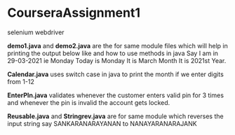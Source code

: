 # CourseraAssignment1

selenium webdriver 



**demo1.java** and **demo2.java** are the for same module files which will help in printing the output below like and how to use methods in java
Say I am in 29-03-2021 ie Monday
Today is Monday It is March Month It is 2021st Year.

**Calendar.java** uses switch case in java to print the month if we enter digits from 1-12


**EnterPIn.java** validates whenever the customer enters valid pin for 3 times and whenever the pin is invalid the account gets locked.



**Reusable.java** and **Stringrev.java** are for same module which reverses the input string say SANKARANARAYANAN to NANAYARANARAJANK




